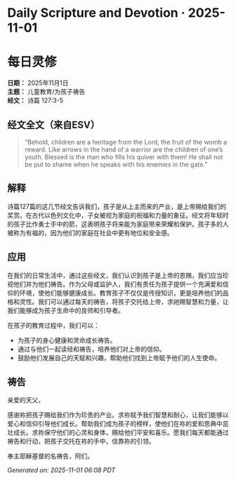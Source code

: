 # Daily Scripture and Devotion · 2025-11-01

# 每日灵修

**日期：** 2025年11月1日  
**主题：** 儿童教育/为孩子祷告  
**经文：** 诗篇 127:3-5

## 经文全文（来自ESV）

> “Behold, children are a heritage from the Lord, the fruit of the womb a reward. Like arrows in the hand of a warrior are the children of one’s youth. Blessed is the man who fills his quiver with them! He shall not be put to shame when he speaks with his enemies in the gate.”

## 解释

诗篇127篇的这几节经文告诉我们，孩子是从上主而来的产业，是上帝赐给我们的奖赏。在古代以色列文化中，子女被视为家庭的祝福和力量的象征。经文将年轻时的孩子比作勇士手中的箭，这表明孩子将来能为家庭带来荣耀和保护。孩子多的人被称为有福的，因为他们的家庭在社会中更有地位和安全感。

## 应用

在我们的日常生活中，通过这些经文，我们认识到孩子是上帝的恩赐，我们应当珍视他们并为他们祷告。作为父母或监护人，我们有责任为孩子提供一个充满爱和信仰的环境，使他们能够健康成长。教育孩子不仅仅是传授知识，更是培养他们的品格和灵性。我们可以通过每天的祷告，将孩子交托给上帝，求祂赐智慧和力量，让我们能够成为孩子生命中的良师和引导者。

在孩子的教育过程中，我们可以：

- 为孩子的身心健康和灵命成长祷告。
- 通过与他们一起读经和祷告，培养他们对上帝的信仰。
- 鼓励他们发展自己的天赋和兴趣，帮助他们找到上帝赋予他们的人生使命。

## 祷告

亲爱的天父，

感谢祢把孩子赐给我们作为珍贵的产业。求祢赋予我们智慧和耐心，让我们能够以爱心和信仰引导他们成长。帮助我们成为孩子的榜样，使他们在祢的爱和恩典中茁壮成长。求祢保守他们的心灵和身体，赐给他们平安和喜乐。愿我们每天都能通过祷告和行动，把孩子交托在祢的手中，信靠祢的引领。

奉主耶稣基督的名祷告，阿们。

_Generated on: 2025-11-01 06:08 PDT_
